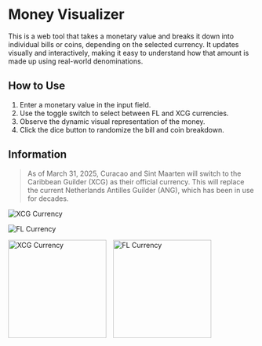 # Money Visualizer

This is a web tool that takes a monetary value and breaks it down into individual bills or coins, depending on the selected currency. It updates visually and interactively, making it easy to understand how that amount is made up using real-world denominations.

## How to Use

1.  Enter a monetary value in the input field.
2.  Use the toggle switch to select between FL and XCG currencies.
3.  Observe the dynamic visual representation of the money.
4.  Click the dice button to randomize the bill and coin breakdown.

## Information

>As of March 31, 2025, Curacao and Sint Maarten will switch to the Caribbean Guilder (XCG) as their official currency. This will replace the current Netherlands Antilles Guilder (ANG), which has been in use for decades.

![XCG Currency](https://www.global-currency.com/currency-news/cbcs-reveal-of-the-caribbean-guilder-frame-at-1m22ss.jpg)


![FL Currency](https://www.global-currency.com/currency-news/s-l1200.jpg)


<p float="left">
  <img src="https://www.global-currency.com/currency-news/cbcs-reveal-of-the-caribbean-guilder-frame-at-1m22ss.jpg" alt="XCG Currency" height="200" style="object-fit: contain; margin-right: 10px;" />
  <img src="https://www.global-currency.com/currency-news/s-l1200.jpg" alt="FL Currency" height="200" style="object-fit: contain;" />
</p>